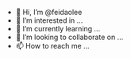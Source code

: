 - 👋 Hi, I’m @feidaolee
- 👀 I’m interested in ...
- 🌱 I’m currently learning ...
- 💞️ I’m looking to collaborate on ...
- 📫 How to reach me ...

<!---
feidaolee/feidaolee is a ✨ special ✨ repository because its `README.md` (this file) appears on your GitHub profile.
You can click the Preview link to take a look at your changes.
--->
